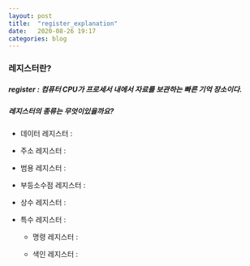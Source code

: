 ```yaml
---
layout: post
title:  "register_explanation"
date:   2020-08-26 19:17
categories: blog
---
```


### 레지스터란?

##### register : 컴퓨터 CPU가 프로세서 내에서 자료를 보관하는 빠른 기억 장소이다.

##### 레지스터의 종류는 무엇이있을까요?

+ 데이터 레지스터 :

+ 주소 레지스터 : 

+ 범용 레지스터 :

+ 부등소수점 레지스터 :

+ 상수 레지스터 :

+ 특수 레지스터 :

	+ 명령 레지스터 :

	+ 색인 레지스터 :